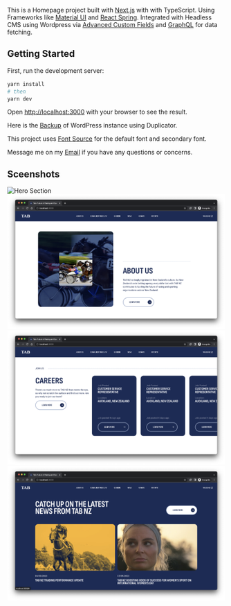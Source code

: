 This is a Homepage project built with [Next.js](https://nextjs.org/) with with TypeScript. Using Frameworks like [Material UI](https://mui.com/) and [React Spring](https://react-spring.dev/). Integrated with Headless CMS using Wordpress via [Advanced Custom Fields](https://www.advancedcustomfields.com/) and [GraphQL](https://www.wpgraphql.com/) for data fetching.

## Getting Started

First, run the development server:

```bash
yarn install
# then
yarn dev
```

Open [http://localhost:3000](http://localhost:3000) with your browser to see the result.

Here is the [Backup](https://drive.google.com/drive/folders/1KhEuzUaIrKaUGf2ZrXAZE5-tbV8TyptI?usp=share_link) of WordPress instance using Duplicator.

This project uses [Font Source](https://fontsource.org/) for the default font and secondary font.

Message me on my [Email](mailto:ianbanal@gmail.com) if you have any questions or concerns.

## Sceenshots

![Hero Section](/public/screenshot-1.png "Hero Section")
![About Section](/public/screenshot-2.png "About Section")
![Careers Section](/public/screenshot-3.png "Careers Section")
![News Section](/public/screenshot-4.png "News Section")
